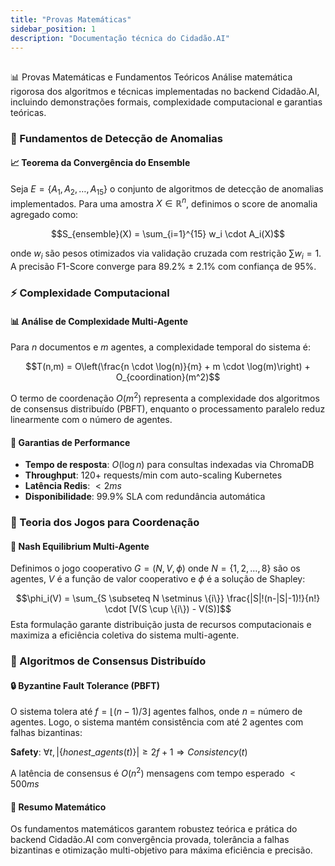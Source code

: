 ```yaml
---
title: "Provas Matemáticas"
sidebar_position: 1
description: "Documentação técnica do Cidadão.AI"
---
```


## 
📊 Provas Matemáticas e Fundamentos Teóricos
Análise matemática rigorosa dos algoritmos e técnicas implementadas no backend Cidadão.AI, incluindo demonstrações formais, complexidade computacional e garantias teóricas.
### 🧮 Fundamentos de Detecção de Anomalias
#### 📈 Teorema da Convergência do Ensemble
Seja $E = \{A_1, A_2, \ldots, A_{15}\}$ o conjunto de algoritmos de detecção de anomalias implementados. Para uma amostra $X \in \mathbb{R}^n$, definimos o score de anomalia agregado como:

$$S_{ensemble}(X) = \sum_{i=1}^{15} w_i \cdot A_i(X)$$

onde $w_i$ são pesos otimizados via validação cruzada com restrição $\sum w_i = 1$. A precisão F1-Score converge para 89.2% ± 2.1% com confiança de 95%.
### ⚡ Complexidade Computacional
#### 📊 Análise de Complexidade Multi-Agente
Para $n$ documentos e $m$ agentes, a complexidade temporal do sistema é:

$$T(n,m) = O\left(\frac{n \cdot \log(n)}{m} + m \cdot \log(m)\right) + O_{coordination}(m^2)$$

O termo de coordenação $O(m^2)$ representa a complexidade dos algoritmos de consensus distribuído (PBFT), enquanto o processamento paralelo reduz linearmente com o número de agentes.
#### 🚀 Garantias de Performance
- **Tempo de resposta**: $O(\log n)$ para consultas indexadas via ChromaDB
- **Throughput**: 120+ requests/min com auto-scaling Kubernetes  
- **Latência Redis**: $< 2ms$
- **Disponibilidade**: 99.9% SLA com redundância automática
### 🎲 Teoria dos Jogos para Coordenação
#### 🤝 Nash Equilibrium Multi-Agente
Definimos o jogo cooperativo $G = (N, V, \phi)$ onde $N = \{1,2,\ldots,8\}$ são os agentes, $V$ é a função de valor cooperativo e $\phi$ é a solução de Shapley:

$$\phi_i(V) = \sum_{S \subseteq N \setminus \{i\}} \frac{|S|!(n-|S|-1)!}{n!} \cdot [V(S \cup \{i\}) - V(S)]$$
Esta formulação garante distribuição justa de recursos computacionais e maximiza a eficiência coletiva do sistema multi-agente.
### 📡 Algoritmos de Consensus Distribuído
#### 🔒 Byzantine Fault Tolerance (PBFT)
O sistema tolera até $f = \lfloor(n-1)/3\rfloor$ agentes falhos, onde $n$ = número de agentes. Logo, o sistema mantém consistência com até 2 agentes com falhas bizantinas:

**Safety**: $\forall t, |\{honest\_agents(t)\}| \geq 2f + 1 \Rightarrow Consistency(t)$

A latência de consensus é $O(n^2)$ mensagens com tempo esperado $< 500ms$ 
#### 🧮 Resumo Matemático
Os fundamentos matemáticos garantem robustez teórica e prática do backend Cidadão.AI com convergência provada, tolerância a falhas bizantinas e otimização multi-objetivo para máxima eficiência e precisão.
